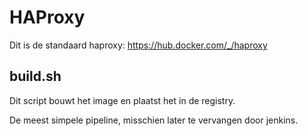 HAProxy
========

Dit is de standaard haproxy: https://hub.docker.com/_/haproxy

build.sh
--------

Dit script bouwt het image en plaatst het in de registry.

De meest simpele pipeline, misschien later te vervangen door jenkins.
